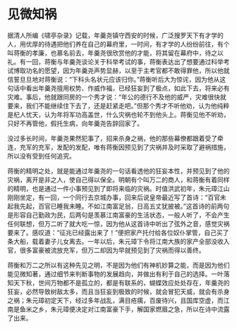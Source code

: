 # 见微知祸

据清人所编《啸亭杂录》记载，年羹尧镇守西安的时候，广泛搜罗天下有才学的人，用优厚的待遇把他们养在自己的幕府里，一时间，有才学的人纷纷前往，有个叫蒋衡的孝廉，也慕名前去，年羹尧很欣赏他的才能，将其留在幕府中，待之以礼。有一回，蒋衡与年羹尧谈论关于科举考试的事，蒋衡表达出了想要通过科举考试博取功名的愿望，因为年羹尧声势显赫，以至于主考官都不敢得罪他，所以他就信誓旦旦地对蒋衡说：“下科头名状元应该归你。”蒋衡听后大为惊诧，因为他从这句话中看出年羹尧擅用权势、作威作福，已经狂妄到了极点，如此下去，将来必有灾难。事后，他就跟同房的一个秀才说：“年公的德行不及他的威严，灾难很快就要来，我们不能继续住下去了，还是赶紧走吧。”但那个秀才不听他劝，认为他纯粹是杞人忧天，认为年将军功高盖世，什么灾祸也轮不到他头上。蒋衡见他不听劝，只好不再管他，假托生病，向年羹尧告辞回家了。

没过多长时间，年羹尧果然犯事了，招来杀身之祸，他的那些幕僚都跟着受了牵连，充军的充军，发配的发配，唯有蒋衡因预见到了灾祸并及时采取了避祸措施，所以没有受到任何追究。

蒋衡的精明之处，就是能通过年羹尧的一句话看透他的狂妄本性，并预见到了他的灾祸，离开是非之人，使自己得以保全。明朝有个叫万二的商人，和蒋衡有着同样的精明，也是通过一件小事预见到了即将来临的灾祸。时值洪武初年，朱元璋江山刚刚坐定，有一回，一个同行去京城办事，回来后说皇帝最近写了首诗：“百官未起我先起，百官已睡我未睡。不如江南富足翁，日高五丈犹披被。”这首诗的前两句是形容自己勤政为民，后两句是羡慕江南富豪的生活状态，一般人听了，不会产生任何联想，但万二听了就大吃一惊，因为他从这首诗中听出了弦外之音，感觉灾祸要来了。感叹道：“征兆已经露出来了！”便把家产托付给各位奴仆掌管，自己买了条大船，载着妻子儿女离去。一年以后，朱元璋下令将江南大族的家产全部没收入官，很多富豪被流放充军，但万二却因为早就预见到了灾祸而得以善终。

蒋衡和万二之所以有这种先见之明，不是因为他们有神机妙算之能，而是因为他们能见微知著，通过细节来判断事物的发展趋向，并做出有利于自己的选择。一叶落知天下秋，世间万物都不是孤立的，都是有联系的，蝴蝶效应处处存在，年羹尧的狂妄，必然导致树敌太多，而且当狂妄到极致的时候，就会冒犯天威，就会有杀身之祸；朱元璋初定天下，经过多年战乱，满目疮痍，百废待兴，且国库空虚，而江南是鱼米之乡，朱元璋便决定对江南富豪下手，解国家燃眉之急，所以在诗中流露了出来。